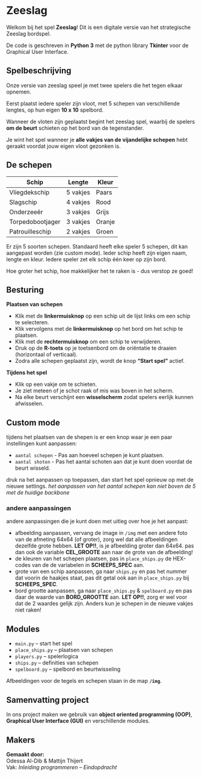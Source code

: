 # Zeeslag 
Welkom bij het spel **Zeeslag**! 
Dit is een digitale versie van het strategische Zeeslag bordspel.

De code is geschreven in **Python 3** met de python library **Tkinter** voor de Graphical User Interface. 

## Spelbeschrijving 

Onze versie van zeeslag speel je met twee spelers die het tegen elkaar opnemen. 

Eerst plaatst iedere speler zijn vloot, met 5 schepen van verschillende lengtes, op hun eigen **10 x 10** spelbord. 

Wanneer de vloten zijn geplaatst begint het zeeslag spel, waarbij de spelers **om de beurt** schieten op het bord van de tegenstander. 

Je wint het spel wanneer je **alle vakjes van de vijandelijke schepen** hebt geraakt voordat jouw eigen vloot gezonken is.

## De schepen 

| Schip              | Lengte | Kleur   |
|--------------------|--------|----------|
| Vliegdekschip      | 5 vakjes | Paars |
| Slagschip          | 4 vakjes | Rood |
| Onderzeeër         | 3 vakjes | Grijs |
| Torpedobootjager   | 3 vakjes | Oranje |
| Patrouilleschip    | 2 vakjes | Groen |

Er zijn 5 soorten schepen. 
Standaard heeft elke speler 5 schepen, dit kan aangepast worden (zie custom mode). 
Ieder schip heeft zijn eigen naam, lengte en kleur. 
Iedere speler zet elk schip één keer op zijn bord. 

Hoe groter het schip, hoe makkelijker het te raken is - dus verstop ze goed! 

## Besturing 

**Plaatsen van schepen** 
- Klik met de **linkermuisknop** op een schip uit de lijst links om een schip te selecteren. 
- Klik vervolgens met de **linkermuisknop** op het bord om het schip te plaatsen.  
- Klik met de **rechtermuisknop** om een schip te verwijderen.  
- Druk op de **R-toets** op je toetsenbord om de oriëntatie te draaien (horizontaal of verticaal).  
- Zodra alle schepen geplaatst zijn, wordt de knop **“Start spel”** actief. 

**Tijdens het spel**
- Klik op een vakje om te schieten.  
- Je ziet meteen of je schot raak of mis was boven in het scherm. 
- Na elke beurt verschijnt een **wisselscherm** zodat spelers eerlijk kunnen afwisselen.

## Custom mode
tijdens het plaatsen van de shepen is er een knop waar je een paar instellingen kunt aanpassen:
- `aantal schepen` - Pas aan hoeveel schepen je kunt plaatsen.
- `aantal shoten` - Pas het aantal schoten aan dat je kunt doen voordat de beurt wisseld.

druk na het aanpassen op toepassen, dan start het spel opnieuw op met de nieuwe settings.
_het aanpassen van het aantal schepen kan niet boven de 5 met de huidige backbone_

### andere aanpassingen 
andere aanpassingen die je kunt doen met uitleg over hoe je het aanpast:
- afbeelding aanpassen, vervang de image in `/img` met een andere foto van de afmeting 64x64 (of groter), zorg wel dat alle afbeeldingen dezelfde grote hebben.
    __LET OP!!__, is je afbeelding groter dan 64x64. pas dan ook de variable **CEL_GROOTE** aan naar de grote van de afbeelding!
- de kleuren van het schepen plaatsen, pas in `place_ships.py` de HEX-codes van de de variabelen in **SCHEEPS_SPEC** aan.
- grote van een schip aanpassen, ga naar `ships.py` en pas het nummer dat voorin de haakjes staat, pas dit getal ook aan in `place_ships.py` bij **SCHEEPS_SPEC**.
- bord grootte aanpassen, ga naar `place_ships.py` & `spelboard.py` en pas daar de waarde van **BORD_GROOTTE** aan.
    __LET OP!!__, zorg er wel voor dat de 2 waardes gelijk zijn. Anders kun je schepen in de nieuwe vakjes niet raken!

## Modules 
  - `main.py` – start het spel  
  - `place_ships.py` – plaatsen van schepen  
  - `players.py` – spelerlogica  
  - `ships.py` – definities van schepen  
  - `spelboard.py` – spelbord en beurtwisseling  

Afbeeldingen voor de tegels en schepen staan in de map **`/img`**.

## Samenvatting project 
In ons project maken we gebruik van **object oriented programming (OOP)**, **Graphical User Interface (GUI)** en verschillende modules. 

## Makers 
**Gemaakt door:**  
Odessa Al-Dib & Mattijn Thijert  
Vak: *Inleiding programmeren – Eindopdracht*
